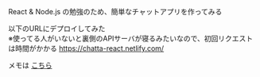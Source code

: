 React & Node.js の勉強のため、簡単なチャットアプリを作ってみる

以下のURLにデプロイしてみた  
※使ってる人がいないと裏側のAPIサーバが寝るみたいなので、初回リクエストは時間がかかる
https://chatta-react.netlify.com/

メモは [こちら](/Memo.md)
